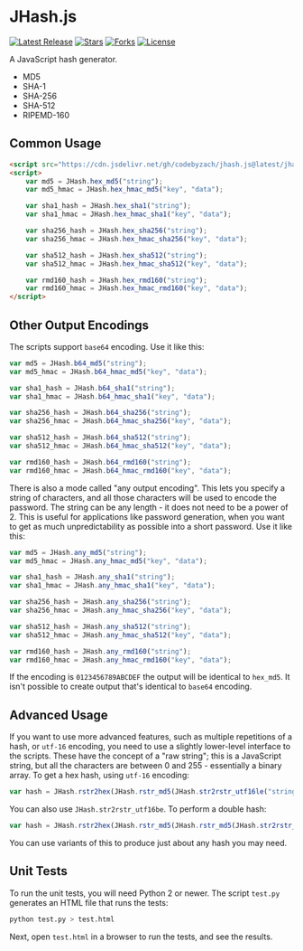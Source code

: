 JHash.js
====
[![Latest Release](https://img.shields.io/github/tag/CodeByZach/jhash.js.svg?label=release)](https://github.com/CodeByZach/jhash.js/releases/latest) [![Stars](https://img.shields.io/github/stars/CodeByZach/jhash.js.svg)](https://github.com/CodeByZach/jhash.js/stargazers) [![Forks](https://img.shields.io/github/forks/CodeByZach/jhash.js.svg)](https://github.com/CodeByZach/jhash.js/network/members) [![License](https://img.shields.io/github/license/CodeByZach/jhash.js.svg)](LICENSE)

A JavaScript hash generator.

* MD5
* SHA-1
* SHA-256
* SHA-512
* RIPEMD-160


Common Usage
-------

```html
<script src="https://cdn.jsdelivr.net/gh/codebyzach/jhash.js@latest/jhash.js"></script>
<script>
    var md5 = JHash.hex_md5("string");
    var md5_hmac = JHash.hex_hmac_md5("key", "data");

    var sha1_hash = JHash.hex_sha1("string");
    var sha1_hmac = JHash.hex_hmac_sha1("key", "data");

    var sha256_hash = JHash.hex_sha256("string");
    var sha256_hmac = JHash.hex_hmac_sha256("key", "data");

    var sha512_hash = JHash.hex_sha512("string");
    var sha512_hmac = JHash.hex_hmac_sha512("key", "data");

    var rmd160_hash = JHash.hex_rmd160("string");
    var rmd160_hmac = JHash.hex_hmac_rmd160("key", "data");
</script>
```

Other Output Encodings
-------

The scripts support `base64` encoding. Use it like this:

```javascript
var md5 = JHash.b64_md5("string");
var md5_hmac = JHash.b64_hmac_md5("key", "data");

var sha1_hash = JHash.b64_sha1("string");
var sha1_hmac = JHash.b64_hmac_sha1("key", "data");

var sha256_hash = JHash.b64_sha256("string");
var sha256_hmac = JHash.b64_hmac_sha256("key", "data");

var sha512_hash = JHash.b64_sha512("string");
var sha512_hmac = JHash.b64_hmac_sha512("key", "data");

var rmd160_hash = JHash.b64_rmd160("string");
var rmd160_hmac = JHash.b64_hmac_rmd160("key", "data");
```

There is also a mode called "any output encoding". This lets you specify a string of characters, and all those characters will be used to encode the password. The string can be any length - it does not need to be a power of 2. This is useful for applications like password generation, when you want to get as much unpredictability as possible into a short password. Use it like this:

```javascript
var md5 = JHash.any_md5("string");
var md5_hmac = JHash.any_hmac_md5("key", "data");

var sha1_hash = JHash.any_sha1("string");
var sha1_hmac = JHash.any_hmac_sha1("key", "data");

var sha256_hash = JHash.any_sha256("string");
var sha256_hmac = JHash.any_hmac_sha256("key", "data");

var sha512_hash = JHash.any_sha512("string");
var sha512_hmac = JHash.any_hmac_sha512("key", "data");

var rmd160_hash = JHash.any_rmd160("string");
var rmd160_hmac = JHash.any_hmac_rmd160("key", "data");
```

If the encoding is `0123456789ABCDEF` the output will be identical to `hex_md5`. It isn't possible to create output that's identical to `base64` encoding.


Advanced Usage
-------

If you want to use more advanced features, such as multiple repetitions of a hash, or `utf-16` encoding, you need to use a slightly lower-level interface to the scripts. These have the concept of a "raw string"; this is a JavaScript string, but all the characters are between 0 and 255 - essentially a binary array. To get a hex hash, using `utf-16` encoding:

```javascript
var hash = JHash.rstr2hex(JHash.rstr_md5(JHash.str2rstr_utf16le("string")));
```

You can also use `JHash.str2rstr_utf16be`. To perform a double hash:

```javascript
var hash = JHash.rstr2hex(JHash.rstr_md5(JHash.rstr_md5(JHash.str2rstr_utf8("string"))));
```

You can use variants of this to produce just about any hash you may need.


Unit Tests
-------

To run the unit tests, you will need Python 2 or newer. The script `test.py` generates an HTML file that runs the tests:

```bash
python test.py > test.html
```

Next, open `test.html` in a browser to run the tests, and see the results.